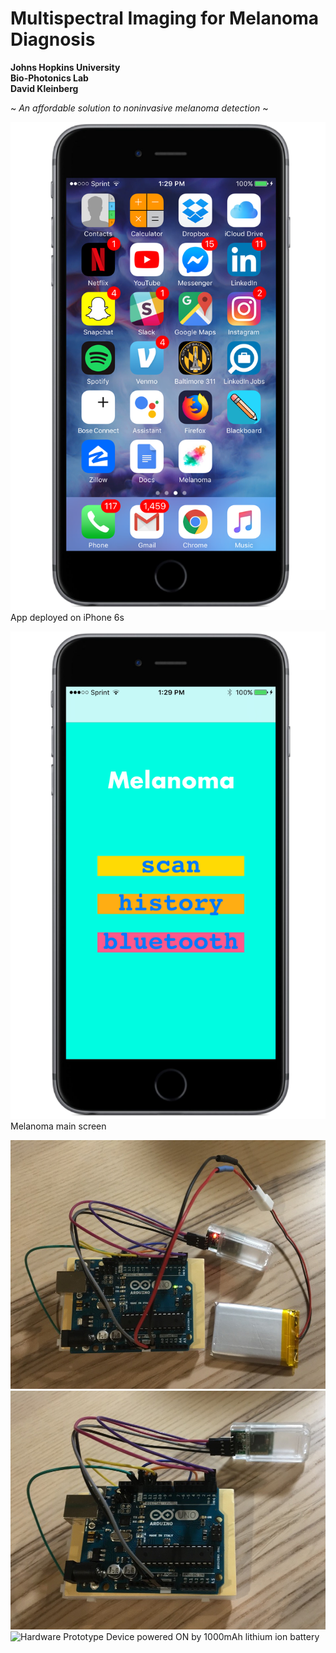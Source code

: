 # Multispectral Imaging for Melanoma Diagnosis

**Johns Hopkins University<br />Bio-Photonics Lab<br />David Kleinberg**

~ *An affordable solution to noninvasive melanoma detection* ~

![iOS App](docs/home_screen.png)
App deployed on iPhone 6s

![iOS App](docs/main_screen.png)
Melanoma main screen

![Hardware Prototype](docs/uno_leds_pwr.JPG)
![Hardware Prototype](docs/uno_ble.JPG)
![Hardware Prototype](docs/uno_ble_pwr.JPG)
Device powered ON by 1000mAh lithium ion battery

